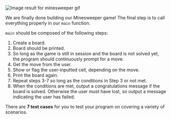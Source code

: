 ![Image result for minesweeper gif](https://prometheanresearch.com/wp-content/uploads/2019/08/Minesweeper.gif) 

We are finally done building our Minesweeper game! The final step is to call everything properly in our `main` function.

`main` should be composed of the following steps: 

1. Create a board.
2. Board should be printed.
3. So long as the game is still in session and the board is not solved yet, the program should continuously prompt for a move.
4. Get the move from the user.
5. Show or flag the user-inputted cell, depending on the move.
6. Print the board again.
7. Repeat steps 3-7 so long as the conditions in Step 3 or not met.
8. When the conditions are met, output a congratulations message if the board is solved. Otherwise the user must have lost, so output a message indicating the user has failed.

There are **7 test cases** for you to test your program on covering a variety of scenarios.

